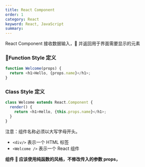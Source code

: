 ```yaml
---
title: React Component
order: 1
category: React
keyword: React, JavaScript
summary:
---
```


React Component 接收数据输入， 并返回用于界面需要显示的元素

### Function Style 定义

```js
function Welcome(props) {
  return <h1>Hello, {props.name}</h1>;
}
```

### Class Style 定义

```js
class Welcome extends React.Component {
  render() {
    return <h1>Hello, {this.props.name}</h1>;
  }
}
```

注意：组件名称必须以大写字母开头。

- `<div/>` 表示一个 HTML 标签
- `<Welcome />` 表示一个 React 组件

**组件  应该使用纯函数的风格，不修改传入的参数 props，**
